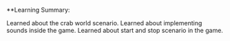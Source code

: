 **Learning Summary:

Learned about the crab world scenario.
Learned about implementing sounds inside the game.
Learned about start and stop scenario in the game.
